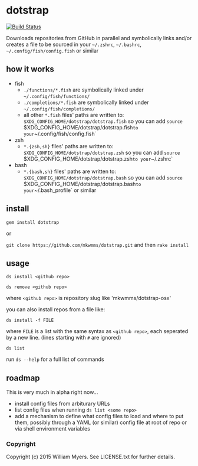 # dotstrap
[![Build Status](https://travis-ci.org/mkwmms/dotstrap.svg)](https://travis-ci.org/mkwmms/dotstrap)

Downloads repositories from GitHub in parallel and symbolically links and/or 
creates a file to be sourced in your 
`~/.zshrc`, `~/.bashrc`, `~/.config/fish/config.fish` or similar 

## how it works
- fish
  - `./functions/*.fish` are symbolically linked under `~/.config/fish/functions/`
  - `./completions/*.fish` are symbolically linked under `~/.config/fish/completions/`
  - all other `*.fish` files' paths are written to: `$XDG_CONFIG_HOME/dotstrap/dotstrap.fish` 
  so you can add `source `$XDG_CONFIG_HOME/dotstrap/dotstrap.fish` to your `~/.config/fish/config.fish`
- zsh 
  - `*.{zsh,sh}` files' paths are written to: `$XDG_CONFIG_HOME/dotstrap/dotstrap.zsh` 
  so you can add `source `$XDG_CONFIG_HOME/dotstrap/dotstrap.zsh` to your `~/.zshrc`
- bash
  - `*.{bash,sh}` files' paths are written to: `$XDG_CONFIG_HOME/dotstrap/dotstrap.bash` 
  so you can add `source `$XDG_CONFIG_HOME/dotstrap/dotstrap.bash` to your `~/.bash_profile` or similar

## install 

`gem install dotstrap`

or

`git clone https://github.com/mkwmms/dotstrap.git` and then `rake install`

## usage

`ds install <github repo>`

`ds remove <github repo>`

where `<github repo>` is repository slug like 'mkwmms/dotstrap-osx'

you can also install repos from a file like:

`ds install -f FILE`

where `FILE` is a list with the same syntax as `<github repo>`, each seperated
by a new line. (lines starting with `#` are ignored)

`ds list`

run `ds --help` for a full list of commands

## roadmap

This is very much in alpha right now...

- install config files from arbiturary URLs
- list config files when running `ds list <some repo>`
- add a mechanism to define what config files to load and where to put them, possibly
through a YAML (or similar) config file at root of repo or via shell environment variables

### Copyright

Copyright (c) 2015 William Myers. See LICENSE.txt for further details.

